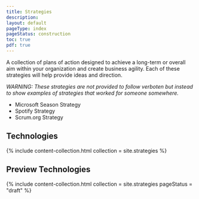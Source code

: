 ```yaml
---
title: Strategies
description: 
layout: default
pageType: index
pageStatus: construction
toc: true
pdf: true
---
```


A collection of plans of action designed to achieve a long-term or overall aim within your organization and create business agility. Each of these strategies will help provide ideas and direction.

*WARNING: These strategies are not provided to follow verboten but instead to show examples of strategies that worked for someone somewhere.*

-   Microsoft Season Strategy
-   Spotify Strategy
-   Scrum.org Strategy

## Technologies

{% include content-collection.html collection = site.strategies  %}  

## Preview Technologies

{% include content-collection.html collection = site.strategies pageStatus = "draft"  %}  